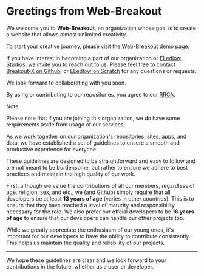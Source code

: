 # Greetings from Web-Breakout

We welcome you to **Web-Breakout**, an organization whose goal is to create a website that allows almost unlimited creativity.

To start your creative journey, please visit the [Web-Breakout demo page](https://web-breakout.github.io/create).

If you have interest in becoming a part of our organization or [ELedlow Studios](https://github.com/ELedlowStudios), we invite you to reach out to us. Please feel free to contact [Breakout-X on Github](https://github.com/Breakout-X/), or [ELedlow on Scratch](https://scratch.mit.edu/users/ELedlow/) for any questions or requests.

We look forward to collaborating with you soon.

By using or contributing to our repositories, you agree to our [RRCA](https://web-breakout.github.io/RRCA).

> [!NOTE]
> Please note that if you are joining this organization, we do have some requirements aside from usage of our services.
>
> As we work together on our organization's repositories, sites, apps, and data, we have established a set of guidelines to ensure a smooth and productive experience for everyone.
>
> These guidelines are designed to be straightforward and easy to follow and are not meant to be burdensome, but rather to ensure we adhere to best practices and maintain the high quality of our work.
>
> First, although we value the contributions of all our members, regardless of age, religion, sex, and etc., we (and Github) simply require that all developers be at least **13 years of age** (varies in other countries). This is to ensure that they have reached a level of maturity and responsibility necessary for the role. We also prefer our offcial developers to be **16 years of age** to ensure that our developers can handle our other projects too.
>
> While we greatly appreciate the enthusiasm of our young ones, it's important for our developers to have the ability to contribute consistently. This helps us maintain the quality and reliability of our projects.

-------
We hope these guidelines are clear and we look forward to your contributions in the future, whether as a user or developer.
